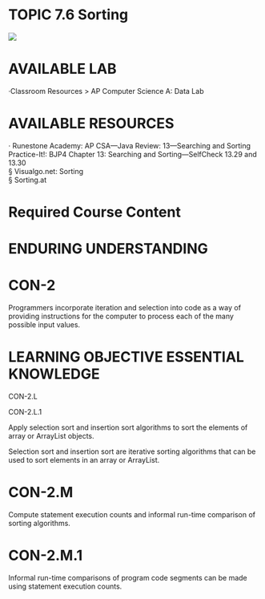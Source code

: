 # TOPIC 7.6 Sorting  

![](images/42225fb216e8f155a544ff275a4d8e1912b819c69100edc3d777d1bcfb434ae0.jpg)  

# AVAILABLE LAB  

·Classroom Resources $>$ AP Computer Science A: Data Lab  

# AVAILABLE RESOURCES  

· Runestone Academy: AP CSA—Java Review: 13—Searching and Sorting   
Practice-It!: BJP4 Chapter 13: Searching and Sorting—SelfCheck 13.29 and 13.30   
§ Visualgo.net: Sorting   
§ Sorting.at  

# Required Course Content  

# ENDURING UNDERSTANDING  

# CON-2  

Programmers incorporate iteration and selection into code as a way of providing instructions for the computer to process each of the many possible input values.  

# LEARNING OBJECTIVE ESSENTIAL KNOWLEDGE  

CON-2.L  

CON-2.L.1  

Apply selection sort and insertion sort algorithms to sort the elements of array or ArrayList objects.  

Selection sort and insertion sort are iterative sorting algorithms that can be used to sort elements in an array or ArrayList.  

# CON-2.M  

Compute statement execution counts and informal run-time comparison of sorting algorithms.  

# CON-2.M.1  

Informal run-time comparisons of program code segments can be made using statement execution counts.